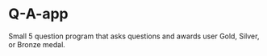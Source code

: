 # Q-A-app
Small 5 question program that asks questions and awards user Gold, Silver, or Bronze medal. 
